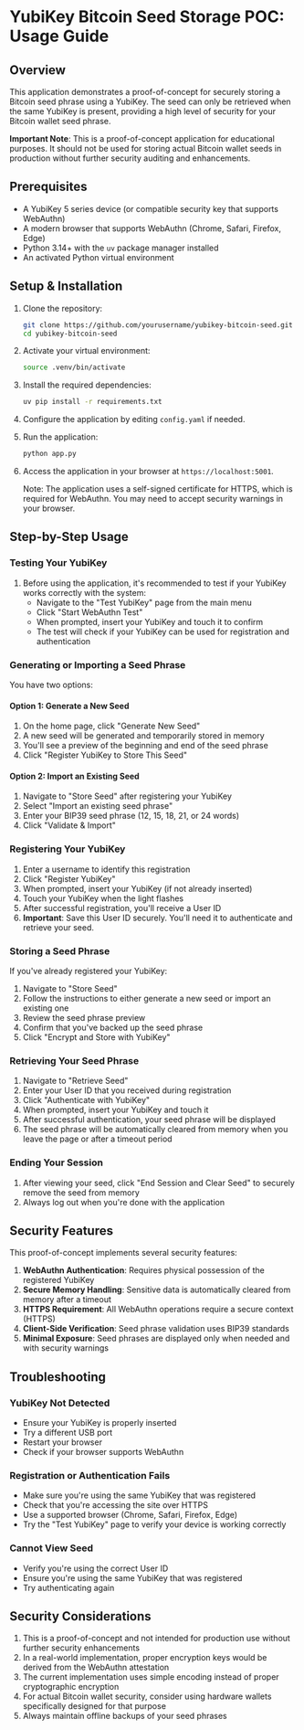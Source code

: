 # YubiKey Bitcoin Seed Storage POC: Usage Guide

## Overview

This application demonstrates a proof-of-concept for securely storing a Bitcoin seed phrase using a YubiKey. The seed can only be retrieved when the same YubiKey is present, providing a high level of security for your Bitcoin wallet seed phrase.

**Important Note**: This is a proof-of-concept application for educational purposes. It should not be used for storing actual Bitcoin wallet seeds in production without further security auditing and enhancements.

## Prerequisites

- A YubiKey 5 series device (or compatible security key that supports WebAuthn)
- A modern browser that supports WebAuthn (Chrome, Safari, Firefox, Edge)
- Python 3.14+ with the `uv` package manager installed
- An activated Python virtual environment

## Setup & Installation

1. Clone the repository:
   ```bash
   git clone https://github.com/yourusername/yubikey-bitcoin-seed.git
   cd yubikey-bitcoin-seed
   ```

2. Activate your virtual environment:
   ```bash
   source .venv/bin/activate
   ```

3. Install the required dependencies:
   ```bash
   uv pip install -r requirements.txt
   ```

4. Configure the application by editing `config.yaml` if needed.

5. Run the application:
   ```bash
   python app.py
   ```

6. Access the application in your browser at `https://localhost:5001`.

   Note: The application uses a self-signed certificate for HTTPS, which is required for WebAuthn. You may need to accept security warnings in your browser.

## Step-by-Step Usage

### Testing Your YubiKey

1. Before using the application, it's recommended to test if your YubiKey works correctly with the system:
   - Navigate to the "Test YubiKey" page from the main menu
   - Click "Start WebAuthn Test"
   - When prompted, insert your YubiKey and touch it to confirm
   - The test will check if your YubiKey can be used for registration and authentication

### Generating or Importing a Seed Phrase

You have two options:

#### Option 1: Generate a New Seed

1. On the home page, click "Generate New Seed"
2. A new seed will be generated and temporarily stored in memory
3. You'll see a preview of the beginning and end of the seed phrase
4. Click "Register YubiKey to Store This Seed"

#### Option 2: Import an Existing Seed

1. Navigate to "Store Seed" after registering your YubiKey
2. Select "Import an existing seed phrase"
3. Enter your BIP39 seed phrase (12, 15, 18, 21, or 24 words)
4. Click "Validate & Import"

### Registering Your YubiKey

1. Enter a username to identify this registration
2. Click "Register YubiKey"
3. When prompted, insert your YubiKey (if not already inserted)
4. Touch your YubiKey when the light flashes
5. After successful registration, you'll receive a User ID
6. **Important**: Save this User ID securely. You'll need it to authenticate and retrieve your seed.

### Storing a Seed Phrase

If you've already registered your YubiKey:

1. Navigate to "Store Seed"
2. Follow the instructions to either generate a new seed or import an existing one
3. Review the seed phrase preview
4. Confirm that you've backed up the seed phrase
5. Click "Encrypt and Store with YubiKey"

### Retrieving Your Seed Phrase

1. Navigate to "Retrieve Seed"
2. Enter your User ID that you received during registration
3. Click "Authenticate with YubiKey"
4. When prompted, insert your YubiKey and touch it
5. After successful authentication, your seed phrase will be displayed
6. The seed phrase will be automatically cleared from memory when you leave the page or after a timeout period

### Ending Your Session

1. After viewing your seed, click "End Session and Clear Seed" to securely remove the seed from memory
2. Always log out when you're done with the application

## Security Features

This proof-of-concept implements several security features:

1. **WebAuthn Authentication**: Requires physical possession of the registered YubiKey
2. **Secure Memory Handling**: Sensitive data is automatically cleared from memory after a timeout
3. **HTTPS Requirement**: All WebAuthn operations require a secure context (HTTPS)
4. **Client-Side Verification**: Seed phrase validation uses BIP39 standards
5. **Minimal Exposure**: Seed phrases are displayed only when needed and with security warnings

## Troubleshooting

### YubiKey Not Detected

- Ensure your YubiKey is properly inserted
- Try a different USB port
- Restart your browser
- Check if your browser supports WebAuthn

### Registration or Authentication Fails

- Make sure you're using the same YubiKey that was registered
- Check that you're accessing the site over HTTPS
- Use a supported browser (Chrome, Safari, Firefox, Edge)
- Try the "Test YubiKey" page to verify your device is working correctly

### Cannot View Seed

- Verify you're using the correct User ID
- Ensure you're using the same YubiKey that was registered
- Try authenticating again

## Security Considerations

1. This is a proof-of-concept and not intended for production use without further security enhancements
2. In a real-world implementation, proper encryption keys would be derived from the WebAuthn attestation
3. The current implementation uses simple encoding instead of proper cryptographic encryption
4. For actual Bitcoin wallet security, consider using hardware wallets specifically designed for that purpose
5. Always maintain offline backups of your seed phrases 